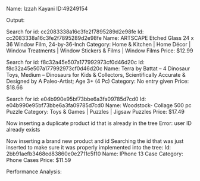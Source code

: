 Name: Izzah Kayani ID:49249154

Output:

Search for id: cc2083338a16c3fe2f7895289d2e98fe
Id: cc2083338a16c3fe2f7895289d2e98fe
Name: ARTSCAPE Etched Glass 24 x 36 Window Film, 24-by-36-Inch
Category: Home & Kitchen | Home Décor | Window Treatments | Window Stickers & Films | Window Films
Price: $12.99 

Search for id: f8c32a45e507a177992973cf0d46d20c
Id: f8c32a45e507a177992973cf0d46d20c
Name: Terra by Battat – 4 Dinosaur Toys, Medium – Dinosaurs for Kids & Collectors, Scientifically Accurate & Designed by A Paleo-Artist; Age 3+ (4 Pc)
Category: No entry given
Price: $18.66 

Search for id: e04b990e95bf73bbe6a3fa09785d7cd0
Id: e04b990e95bf73bbe6a3fa09785d7cd0
Name: Woodstock- Collage 500 pc Puzzle
Category: Toys & Games | Puzzles | Jigsaw Puzzles
Price: $17.49 

Now inserting a duplicate product id that is already in the tree
Error: user ID already exists

Now inserting a brand new product and id
Searching the id that was just inserted to make sure it was properly implemented into the tree:
Id: 2bb91aefb3468ed83860e0e2711c5f10
Name: IPhone 13 Case
Category: Phone Cases 
Price: $11.59

Performance Analysis: 
